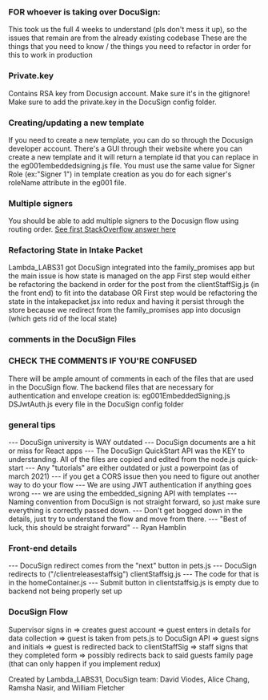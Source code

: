 ### FOR whoever is taking over DocuSign:
This took us the full 4 weeks to understand (pls don't mess it up), so the issues that remain are from the already existing codebase
These are the things that you need to know / the things you need to refactor in order for this to work in production


### Private.key
Contains RSA key from Docusign account. Make sure it's in the gitignore! Make sure to add the private.key in the DocuSign config folder.


### Creating/updating a new template
If you need to create a new template, you can do so through the Docusign developer account. There's a GUI through their website where you can create a new template and it will return a template id that you can replace in the eg001embeddedsigning.js file. You must use the same value for Signer Role (ex:"Signer 1") in template creation as you do for each signer's roleName attribute in the eg001 file.


### Multiple signers
You should be able to add multiple signers to the Docusign flow using routing order. [See first StackOverflow answer here](https://stackoverflow.com/questions/21385552/docusign-rest-api-recipientview-exception-unknown-envelope-recipient/21385876)


### Refactoring State in Intake Packet
Lambda_LABS31 got DocuSign integrated into the family_promises app but the main issue is how state is managed on the app
First step would either be refactoring the backend in order for the post from the clientStaffSig.js (in the front end) to fit into the database
OR
First step would be refactoring the state in the intakepacket.jsx into redux and having it persist through the store because we redirect from the family_promises app into docusign (which gets rid of the local state)


### comments in the DocuSign Files
### CHECK THE COMMENTS IF YOU'RE CONFUSED
There will be ample amount of comments in each of the files that are used in the DocuSign flow.  The backend files that are necessary for authentication and envelope creation is:
eg001EmbeddedSigning.js
DSJwtAuth.js
every file in the DocuSign config folder


### general tips
--- DocuSign university is WAY outdated
--- DocuSign documents are a hit or miss for React apps
--- The DocuSign QuickStart API was the KEY to understanding.  All of the files are copied and edited from the node.js quick-start
--- Any "tutorials" are either outdated or just a powerpoint (as of march 2021)
--- if you get a CORS issue then you need to figure out another way to do your flow
--- We are using JWT authentication if anything goes wrong
--- we are using the embedded_signing API with templates
--- Naming convention from DocuSign is not straight forward, so just make sure everything is correctly passed down.
--- Don't get bogged down in the details, just try to understand the flow and move from there.
--- "Best of luck, this should be straight forward" -- Ryan Hamblin


### Front-end details
--- DocuSign redirect comes from the "next" button in pets.js
--- DocuSign redirects to ("/clientreleasestaffsig") clientStaffsig.js
--- The code for that is in the homeContainer.js
--- Submit button in clientstaffsig.js is empty due to backend not being properly set up


### DocuSign Flow
Supervisor signs in => creates guest account => guest enters in details for data collection
=> guest is taken from pets.js to DocuSign API => guest signs and initials
=> guest is redirected back to clientStaffSig => staff signs that they completed form
=> possibly redirects back to said guests family page (that can only happen if you implement redux)




Created by Lambda_LABS31, DocuSign team: David Viodes, Alice Chang, Ramsha Nasir, and William Fletcher